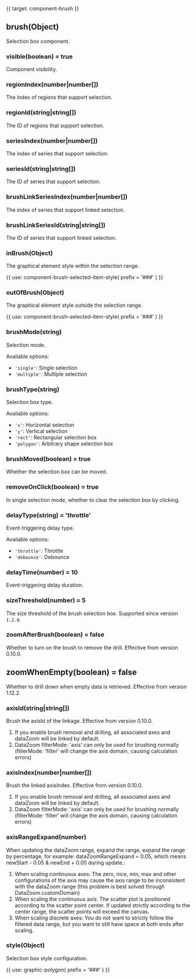 {{ target: component-brush }}

## brush(Object)

Selection box component.

### visible(boolean) = true

Component visibility.

### regionIndex(number|number[])

The index of regions that support selection.

### regionId(string|string[])

The ID of regions that support selection.

### seriesIndex(number|number[])

The index of series that support selection.

### seriesId(string|string[])

The ID of series that support selection.

### brushLinkSeriesIndex(number|number[])

The index of series that support linked selection.

### brushLinkSeriesId(string|string[])

The ID of series that support linked selection.

### inBrush(Object)

The graphical element style within the selection range.

{{ use: component-brush-selected-item-style(
  prefix = '###'
) }}

### outOfBrush(Object)

The graphical element style outside the selection range.

{{ use: component-brush-selected-item-style(
  prefix = '###'
) }}

### brushMode(string)

Selection mode.

Available options:

- `'single'`: Single selection
- `'multiple'`: Multiple selection

### brushType(string)

Selection box type.

Available options:

- `'x'`: Horizontal selection
- `'y'`: Vertical selection
- `'rect'`: Rectangular selection box
- `'polygon'`: Arbitrary shape selection box

### brushMoved(boolean) = true

Whether the selection box can be moved.

### removeOnClick(boolean) = true

In single selection mode, whether to clear the selection box by clicking.

### delayType(string) = 'throttle'

Event-triggering delay type.

Available options:

- `'throttle'`: Throttle
- `'debounce'`: Debounce

### delayTime(number) = 10

Event-triggering delay duration.

### sizeThreshold(number) = 5

The size threshold of the brush selection box. Supported since version `1.2.0`.

### zoomAfterBrush(boolean) = false

Whether to turn on the brush to remove the drill. Effective from version 0.10.0.

## zoomWhenEmpty(boolean) = false

Whether to drill down when empty data is retrieved. Effective from version 1.12.2.

### axisId(string|string[])

Brush the axisId of the linkage. Effective from version 0.10.0.

1. If you enable brush removal and drilling, all associated axes and dataZoom will be linked by default.
2. DataZoom filterMode: 'axis' can only be used for brushing normally (filterMode: 'filter' will change the axis domain, causing calculation errors)

### axisIndex(number|number[])

Brush the linked axisIndex. Effective from version 0.10.0.

1. If you enable brush removal and drilling, all associated axes and dataZoom will be linked by default.
2. DataZoom filterMode: 'axis' can only be used for brushing normally (filterMode: 'filter' will change the axis domain, causing calculation errors)

### axisRangeExpand(number)

When updating the dataZoom range, expand the range, expand the range by percentage, for example: dataZoomRangeExpand = 0.05, which means newStart - 0.05 & newEnd + 0.05 during update.:

1. When scaling continuous axes: The zero, nice, min, max and other configurations of the axis may cause the axis range to be inconsistent with the dataZoom range (this problem is best solved through DataZoom.customDomain)
2. When scaling the continuous axis: The scatter plot is positioned according to the scatter point center. If updated strictly according to the center range, the scatter points will exceed the canvas.
3. When scaling discrete axes: You do not want to strictly follow the filtered data range, but you want to still have space at both ends after scaling.

### style(Object)

Selection box style configuration.

{{ use: graphic-polygon(
  prefix = '###'
) }}
